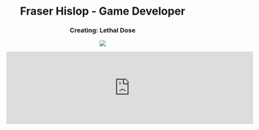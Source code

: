 <h1 align="center">Fraser Hislop - Game Developer</h1>

<h3 align="center">Creating: Lethal Dose</h3>
<p align="center">
  <img src="https://shared.fastly.steamstatic.com/store_item_assets/steam/apps/1683450/header.jpg">
</p>

<iframe src="https://store.steampowered.com/widget/1683450/" frameborder="0" width="646" height="190"></iframe>
